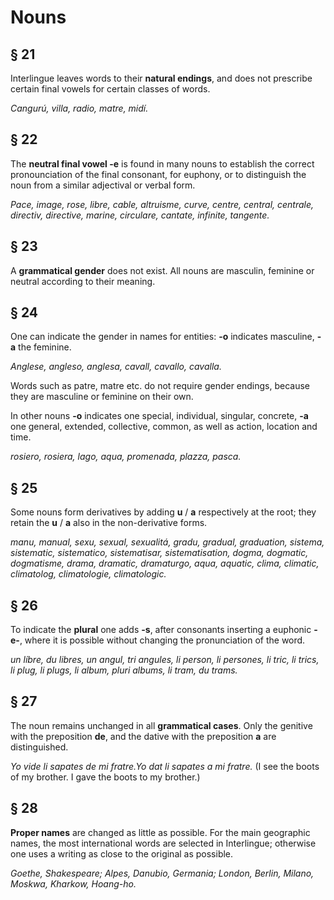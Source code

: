 # Nouns

## § 21

Interlingue leaves words to their **natural endings**, and does not prescribe certain final vowels for certain classes of words.

_Cangurú, villa, radio, matre, midí._

## § 22

The **neutral final vowel -e** is found in many nouns to establish the correct pronounciation of the final consonant, for euphony, or to distinguish the noun from a similar adjectival or verbal form. 

_Pace, image, rose, libre, cable, altruisme, curve, centre, central, centrale, directiv, directive, marine, circulare, cantate, infinite, tangente._

## § 23

A **grammatical gender** does not exist. All nouns are masculin, feminine or neutral according to their meaning.

## § 24

One can indicate the gender in names for entities: **-o** indicates masculine, **-a** the feminine. 

_Anglese, angleso, anglesa, cavall, cavallo, cavalla._

Words such as patre, matre etc. do not require gender endings, because they are masculine or feminine on their own. 

In other nouns **-o** indicates one special, individual, singular, concrete, **-a** one general, extended, collective, common, as well as action, location and time. 

_rosiero, rosiera, lago, aqua, promenada, plazza, pasca._

## § 25

Some nouns form derivatives by adding **u** / **a** respectively at the root; they retain the **u** / **a** also in the non-derivative forms. 

_manu, manual, sexu, sexual, sexualitá, gradu, gradual, graduation, sistema, sistematic, sistematico, sistematisar, sistematisation, dogma, dogmatic, dogmatisme, drama, dramatic, dramaturgo, aqua, aquatic, clima, climatic, climatolog, climatologie, climatologic._

## § 26

To indicate the **plural** one adds **-s**, after consonants inserting a euphonic **-e-**, where it is possible without changing the pronunciation of the word. 

_un líbre, du libres, un angul, tri angules, li person, li persones, li tric, li trics, li plug, li plugs, li album, pluri albums, li tram, du trams._

## § 27

The noun remains unchanged in all **grammatical cases**. Only the genitive with the preposition **de**, and the dative with the preposition **a** are distinguished. 

_Yo vide li sapates de mi fratre.Yo dat li sapates a mi fratre._ (I see the boots of my brother. I gave the boots to my brother.)

## § 28

**Proper names** are changed as little as possible. For the main geographic names, the most international words are selected in Interlingue; otherwise one uses a writing as close to the original as possible. 

_Goethe, Shakespeare; Alpes, Danubio, Germania; London, Berlin, Milano, Moskwa, Kharkow, Hoang-ho._